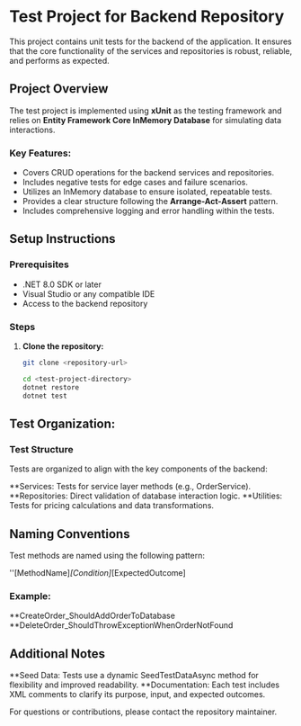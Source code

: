 ﻿# Test Project for Backend Repository

This project contains unit tests for the backend of the application. It ensures that the core functionality of the services and repositories is robust, reliable, and performs as expected.

## Project Overview

The test project is implemented using **xUnit** as the testing framework and relies on **Entity Framework Core InMemory Database** for simulating data interactions.

### Key Features:
- Covers CRUD operations for the backend services and repositories.
- Includes negative tests for edge cases and failure scenarios.
- Utilizes an InMemory database to ensure isolated, repeatable tests.
- Provides a clear structure following the **Arrange-Act-Assert** pattern.
- Includes comprehensive logging and error handling within the tests.

## Setup Instructions

### Prerequisites
- .NET 8.0 SDK or later
- Visual Studio or any compatible IDE
- Access to the backend repository

### Steps
1. **Clone the repository:**
   ```bash
   git clone <repository-url>

   cd <test-project-directory>
   dotnet restore
   dotnet test

## Test Organization:

### Test Structure

Tests are organized to align with the key components of the backend:

**Services: Tests for service layer methods (e.g., OrderService).
**Repositories: Direct validation of database interaction logic.
**Utilities: Tests for pricing calculations and data transformations.

## Naming Conventions
Test methods are named using the following pattern:

''[MethodName]_[Condition]_[ExpectedOutcome]
### Example:

**CreateOrder_ShouldAddOrderToDatabase
**DeleteOrder_ShouldThrowExceptionWhenOrderNotFound
## Additional Notes
**Seed Data: Tests use a dynamic SeedTestDataAsync method for flexibility and improved readability.
**Documentation: Each test includes XML comments to clarify its purpose, input, and expected outcomes.

For questions or contributions, please contact the repository maintainer.



